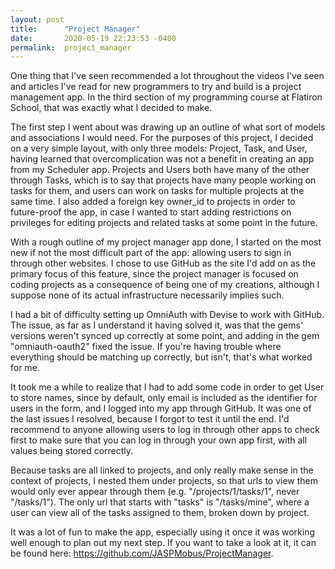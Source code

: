 ```yaml
---
layout: post
title:      "Project Manager"
date:       2020-05-19 22:23:53 -0400
permalink:  project_manager
---
```



One thing that I've seen recommended a lot throughout the videos I've seen and articles I've read for new programmers to try and build is a project management app. In the third section of my programming course at Flatiron School, that was exactly what I decided to make.

The first step I went about was drawing up an outline of what sort of models and associations I would need. For the purposes of this project, I decided on a very simple layout, with only three models: Project, Task, and User, having learned that overcomplication was not a benefit in creating an app from my Scheduler app. Projects and Users both have many of the other through Tasks, which is to say that projects have many people working on tasks for them, and users can work on tasks for multiple projects at the same time. I also added a foreign key owner_id to projects in order to future-proof the app, in case I wanted to start adding restrictions on privileges for editing projects and related tasks at some point in the future.

With a rough outline of my project manager app done, I started on the most new if not the most difficult part of the app: allowing users to sign in through other websites. I chose to use GitHub as the site I'd add on as the primary focus of this feature, since the project manager is focused on coding projects as a consequence of being one of my creations, although I suppose none of its actual infrastructure necessarily implies such.

I had a bit of difficulty setting up OmniAuth with Devise to work with GitHub. The issue, as far as I understand it having solved it, was that the gems' versions weren't synced up correctly at some point, and adding in the gem "omniauth-oauth2" fixed the issue. If you're having trouble where everything should be matching up correctly, but isn't, that's what worked for me.

It took me a while to realize that I had to add some code in order to get User to store names, since by default, only email is included as the identifier for users in the form, and I logged into my app through GitHub. It was one of the last issues I resolved, because I forgot to test it until the end. I'd recommend to anyone allowing users to log in through other apps to check first to make sure that you can log in through your own app first, with all values being stored correctly.

Because tasks are all linked to projects, and only really make sense in the context of projects, I nested them under projects, so that urls to view them would only ever appear through them (e.g. "/projects/1/tasks/1", never "/tasks/1"). The only url that starts with "tasks" is "/tasks/mine", where a user can view all of the tasks assigned to them, broken down by project.

It was a lot of fun to make the app, especially using it once it was working well enough to plan out my next step. If you want to take a look at it, it can be found here: https://github.com/JASPMobus/ProjectManager.
